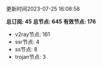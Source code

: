 更新时间2023-07-25 16:08:58

**总订阅: 45**
**总节点: 645**
**有效节点: 176**
- v2ray节点: 161
- ssr节点: 4
- ss节点: 8
- trojan节点: 3
